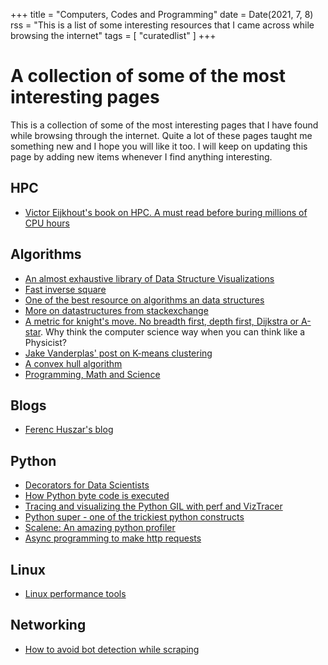 +++
title = "Computers, Codes and Programming"
date = Date(2021, 7, 8)
rss = "This is a list of some interesting resources that I came across while browsing the internet"
tags = [ "curatedlist" ]
+++
# A collection of some of the most interesting pages
This is a collection of some of the most interesting pages that I have found while browsing through the internet. Quite a lot of these pages taught me something new and I hope you will like it too.
I will keep on updating this page by adding new items whenever I find anything interesting.

## HPC
- [Victor Eijkhout's book on HPC. A must read before buring millions of CPU hours](https://pages.tacc.utexas.edu/~eijkhout/istc/istc.html)

## Algorithms
- [An almost exhaustive library of Data Structure Visualizations](https://www.cs.usfca.edu/~galles/visualization/Algorithms.html)
- [Fast inverse square](https://timmmm.github.io/fast-inverse-square-root/)
- [One of the best resource on algorithms an data structures](https://www.techiedelight.com/)
- [More on datastructures from stackexchange](https://stackoverflow.com/questions/500607/what-are-the-lesser-known-but-useful-data-structures?page=1&tab=votes#tab-top)
- [A metric for knight's move. No breadth first, depth first, Dijkstra or A-star](https://apetresc.wordpress.com/2010/10/25/the-knight-metric/). Why think the computer science way when you can think like a Physicist?
- [Jake Vanderplas' post on K-means clustering](https://jakevdp.github.io/PythonDataScienceHandbook/05.11-k-means.html)
- [A convex hull algorithm](https://towardsdatascience.com/the-concave-hull-c649795c0f0f)
- [Programming, Math and Science](https://github.com/bobeff/programming-math-science)

## Blogs
- [Ferenc Huszar's blog](https://www.inference.vc/)

## Python
 -  [Decorators for Data Scientists](https://bytepawn.com/python-decorators-for-data-scientists.html)
 - [How Python byte code is executed](https://tenthousandmeters.com/blog/python-behind-the-scenes-4-how-python-bytecode-is-executed/)
 - [Tracing and visualizing the Python GIL with perf and VizTracer](https://www.maartenbreddels.com/perf/jupyter/python/tracing/gil/2021/01/14/Tracing-the-Python-GIL.html)
 - [Python super - one of the trickiest python constructs](https://www.artima.com/weblogs/viewpost.jsp?thread=236275)
 - [Scalene: An amazing python profiler](https://github.com/emeryberger/scalene)
 - [Async programming to make http requests](https://pawelmhm.github.io/asyncio/python/aiohttp/2016/04/22/asyncio-aiohttp.html)

## Linux
 - [Linux performance tools](https://www.brendangregg.com/linuxperf.html)

## Networking
 - [How to avoid bot detection while scraping ](https://github.com/niespodd/browser-fingerprinting)
